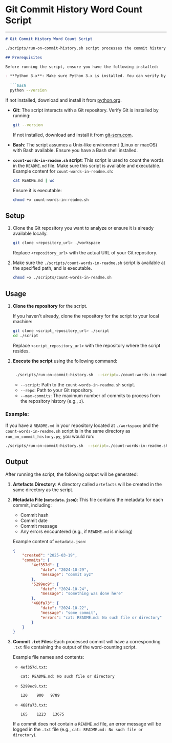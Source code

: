# Git Commit History Word Count Script
----

```markdown
# Git Commit History Word Count Script

./scripts/run-on-commit-history.sh script processes the commit history of a Git repository, checks out each commit, and runs a specified script (e.g., `count-words-in-readme.sh`) to count the words in the `README.md` file. It then stores the output in individual `.txt` files and creates a `metadata.json` file with commit information.

## Prerequisites

Before running the script, ensure you have the following installed:

- **Python 3.x**: Make sure Python 3.x is installed. You can verify by running:
  
  ```bash
  python --version
  ```

  If not installed, download and install it from [python.org](https://www.python.org/downloads/).

- **Git**: The script interacts with a Git repository. Verify Git is installed by running:

  ```bash
  git --version
  ```

  If not installed, download and install it from [git-scm.com](https://git-scm.com/downloads).

- **Bash**: The script assumes a Unix-like environment (Linux or macOS) with Bash available. Ensure you have a Bash shell installed.

- **`count-words-in-readme.sh` script**: This script is used to count the words in the `README.md` file. Make sure this script is available and executable. Example content for `count-words-in-readme.sh`:

  ```bash
  cat README.md | wc
  ```

  Ensure it is executable:

  ```bash
  chmod +x count-words-in-readme.sh
  ```

## Setup

1. Clone the Git repository you want to analyze or ensure it is already available locally.

   ```bash
   git clone <repository_url> ./workspace
   ```

   Replace `<repository_url>` with the actual URL of your Git repository.

2. Make sure the `./scripts/count-words-in-readme.sh` script is available at the specified path, and is executable.

   ```bash
   chmod +x ./scripts/count-words-in-readme.sh
   ```

## Usage

1. **Clone the repository** for the script.

   If you haven't already, clone the repository for the script to your local machine:

   ```bash
   git clone <script_repository_url> ./script
   cd ./script
   ```

   Replace `<script_repository_url>` with the repository where the script resides.

2. **Execute the script** using the following command:

   ```bash

    ./scripts/run-on-commit-history.sh  --script=./count-words-in-readme.sh --repo=./workspace --max-commits=3

   ```

   - `--script`: Path to the `count-words-in-readme.sh` script.
   - `--repo`: Path to your Git repository.
   - `--max-commits`: The maximum number of commits to process from the repository history (e.g., `3`).

### Example:

If you have a `README.md` in your repository located at `./workspace` and the `count-words-in-readme.sh` script is in the same directory as `run_on_commit_history.py`, you would run:

```bash
./scripts/run-on-commit-history.sh  --script=./count-words-in-readme.sh --repo=./srv/snamy/dp/de/starterkit-node/ --max-commits=3
```

## Output

After running the script, the following output will be generated:

1. **Artefacts Directory**: A directory called `artefacts` will be created in the same directory as the script.

2. **Metadata File (`metadata.json`)**: This file contains the metadata for each commit, including:
   - Commit hash
   - Commit date
   - Commit message
   - Any errors encountered (e.g., if `README.md` is missing)

   Example content of `metadata.json`:
   
   ```json
   {
       "created": "2025-03-19",
       "commits": {
           "4ef357d": {
               "date": "2024-10-29",
               "message": "commit xyz"
           },
           "5299ec9": {
               "date": "2024-10-24",
               "message": "something was done here"
           },
           "468fa73": {
               "date": "2024-10-22",
               "message": "some commit",
               "errors": "cat: README.md: No such file or directory"
           }
       }
   }
   ```

3. **Commit `.txt` Files**: Each processed commit will have a corresponding `.txt` file containing the output of the word-counting script.

   Example file names and contents:
   
   - `4ef357d.txt`:
     ```
     cat: README.md: No such file or directory
     ```

   - `5299ec9.txt`:
     ```
     120    900   9789
     ```

   - `468fa73.txt`:
     ```
     165    1223   13675
     ```

   If a commit does not contain a `README.md` file, an error message will be logged in the `.txt` file (e.g., `cat: README.md: No such file or directory`).


```
